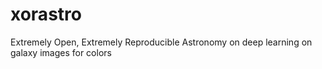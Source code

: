 # xorastro
Extremely Open, Extremely Reproducible Astronomy on deep learning on galaxy images for colors
